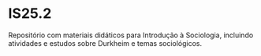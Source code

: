 # IS25.2
Repositório com materiais didáticos para Introdução à Sociologia, incluindo atividades e estudos sobre Durkheim e temas sociológicos.
